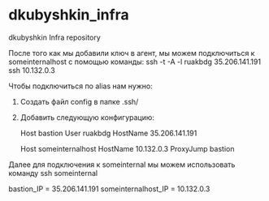 # dkubyshkin_infra
dkubyshkin Infra repository

После того как мы добавили ключ в агент, мы можем подключиться к someinternalhost
c помощью команды: ssh -t -A -l ruakbdg 35.206.141.191 ssh 10.132.0.3

Чтобы подключиться по alias нам нужно:
1. Создать файл config в папке .ssh/
2. Добавить следующую конфигурацию:

    Host bastion
    User ruakbdg
    HostName 35.206.141.191

    Host someinternalhost
    HostName 10.132.0.3
    ProxyJump bastion

Далее для подключения к someinternal мы можем использовать команду ssh someinternal

bastion_IP = 35.206.141.191
someinternalhost_IP = 10.132.0.3